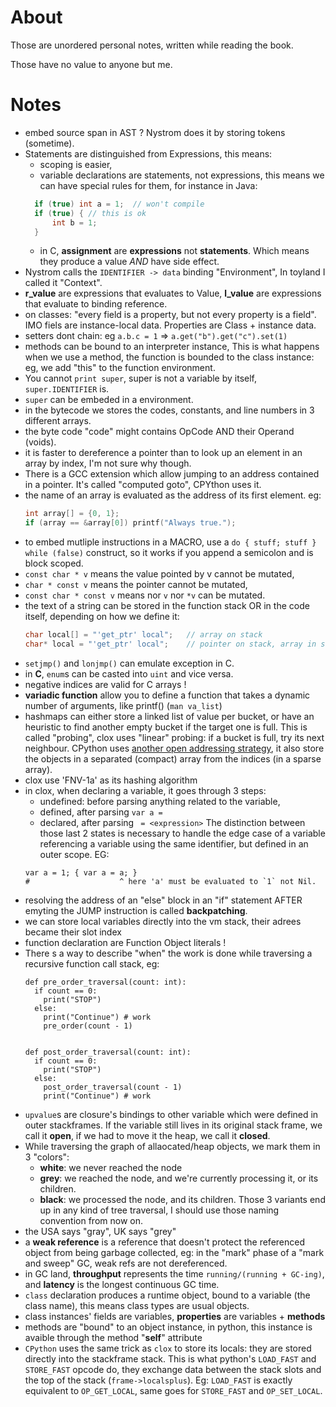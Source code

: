 # About
Those are unordered personal notes, written while reading the book.

Those have no value to anyone but me.

# Notes
* embed source span in AST ? Nystrom does it by storing tokens (sometime).
* Statements are distinguished from Expressions, this means:
  * scoping is easier,
  * variable declarations are statements, not expressions, this means we can have special rules for them, for instance in Java:
  ```java
    if (true) int a = 1;  // won't compile
    if (true) { // this is ok
        int b = 1;
    }
  ```
  * in C, **assignment** are **expressions** not **statements**. Which means they produce a value _AND_ have side effect.
* Nystrom calls the `IDENTIFIER -> data` binding "Environment", In toyland I called it "Context".
* **r_value** are expressions that evaluates to Value, **l_value** are expressions that evaluate to binding reference.
* on classes: "every field is a property, but not every property is a field".
  IMO fiels are instance-local data. Properties are Class + instance data.
* setters dont chain: eg `a.b.c = 1` => `a.get("b").get("c").set(1)`
* methods can be bound to an interpreter instance, This is what happens when we 
  use a method, the function is bounded to the class instance: eg, we add "this" to the function environment.
* You cannot `print super`, super is not a variable by itself, `super.IDENTIFIER` is.
* `super` can be embeded in a environment.
* in the bytecode we stores the codes, constants, and line numbers in 3 different arrays.
* the byte code "code" might contains OpCode AND their Operand (voids).
* it is faster to dereference a pointer than to look up an element in an array by index, I'm not sure why though.
* There is a GCC extension which allow jumping to an address contained in a pointer. It's called "computed goto", CPYthon uses it.
* the name of an array is evaluated as the address of its first element. eg:
  ```C
  int array[] = {0, 1};
  if (array == &array[0]) printf("Always true.");
  ```
* to embed mutliple instructions in a MACRO, use a `do { stuff; stuff } while (false)` construct,
  so it works if you append a semicolon and is block scoped.
* `const char * v` means the value pointed by v cannot be mutated,
* `char * const v` means the pointer cannot be mutated,
* `const char * const v` means nor `v` nor `*v` can be mutated.
* the text of a string can be stored in the function stack OR in the code itself, depending on how we define it:
    ```C
    char local[] = "'get_ptr' local";   // array on stack
    char* local = "'get_ptr' local";    // pointer on stack, array in static memory
    ```
* `setjmp()` and `lonjmp()` can emulate exception in C.
* in **C**, `enum`s can be casted into `uint` and vice versa.
* negative indices are valid for C arrays !
* **variadic function** allow you to define a function that takes a dynamic number of arguments, like printf() (`man va_list`)
* hashmaps can either store a linked list of value per bucket, or have an heuristic to find another empty bucket if the target one is full.
  This is called "probing", clox uses "linear" probing: if a bucket is full, try its next neighbour. CPython uses [another open addressing strategy](https://hg.python.org/cpython/file/52f68c95e025/Objects/dictobject.c#l33), it also store the objects in a separated (compact) array from the indices (in a sparse array).
* clox use 'FNV-1a' as its hashing algorithm
* in clox, when declaring a variable, it goes through 3 steps:
  * undefined: before parsing anything related to the variable,
  * defined, after parsing `var a = `
  * declared, after parsing ` = <expression>`
  The distinction between those last 2 states is necessary to handle the edge case of a variable referencing a variable 
  using the same identifier, but defined in an outer scope.
  EG:
  ```
  var a = 1; { var a = a; }
  #                    ^ here 'a' must be evaluated to `1` not Nil.
  ```
* resolving the address of an "else" block in an "if" statement AFTER emyting the JUMP instruction is called **backpatching**. 
* we can store local variables directly into the vm stack, their adrees became their slot index
* function declaration are Function Object literals !
* There s a way to describe "when" the work is done while traversing a recursive function call stack, eg:
  ```
  def pre_order_traversal(count: int):
    if count == 0:
      print("STOP")
    else:
      print("Continue") # work
      pre_order(count - 1)


  def post_order_traversal(count: int):
    if count == 0:
      print("STOP")
    else:
      post_order_traversal(count - 1)
      print("Continue") # work
  ```
* `upvalue`s are closure's bindings to other variable which were defined in outer stackframes. If the variable still lives in its original stack frame,
  we call it **open**, if we had to move it the heap, we call it **closed**.
* While traversing the graph of allaocated/heap objects, we mark them in 3 "colors":
  * **white**: we never reached the node
  * **grey**: we reached the node, and we're currently processing it, or its children.
  * **black**: we processed the node, and its children.
  Those 3 variants end up in any kind of tree traversal, I should use those naming convention from now on.
* the USA says "gray", UK says "grey"
* a **weak reference** is a reference that doesn't protect the referenced object from being garbage collected, eg: in the
  "mark" phase of a "mark and sweep" GC, weak refs are not dereferenced.
* in GC land, **throughput** represents the time `running/(running + GC-ing)`, and **latency** is the longest continuous GC time.
* `class` declaration produces a runtime object, bound to a variable (the class name), this means class types are usual objects.
* class instances' fields are variables, **properties** are variables + **methods**
* methods are "bound" to an object instance, in python, this instance is avaible through the method "__self__" attribute
* `CPython` uses the same trick as `clox` to store its locals: they are stored directly into the stackframe stack.
  This is what python's `LOAD_FAST` and `STORE_FAST` opcode do, they exchange data between the stack slots and the top of the stack  (`frame->localsplus`).
  Eg: `LOAD_FAST` is exactly equivalent to `OP_GET_LOCAL`, same goes for `STORE_FAST` and `OP_SET_LOCAL`.
